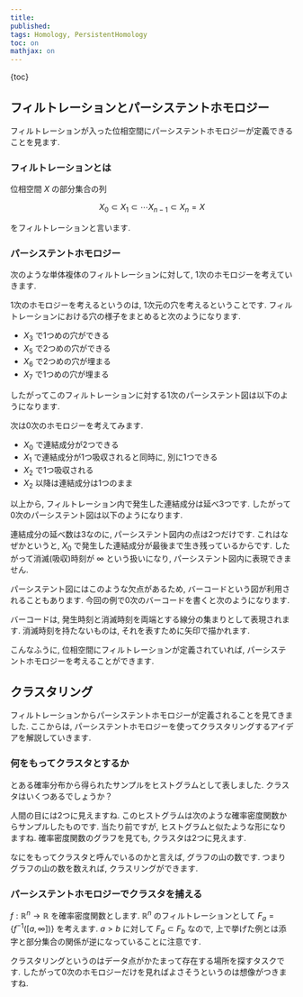 ```yaml
---
title: 
published:
tags: Homology, PersistentHomology
toc: on
mathjax: on
---
```



<!--more-->

{toc}


## フィルトレーションとパーシステントホモロジー

フィルトレーションが入った位相空間にパーシステントホモロジーが定義できることを見ます.

### フィルトレーションとは

位相空間 $X$ の部分集合の列

$$
X_0 \subset X_1 \subset \cdots X_{n-1} \subset X_n = X
$$

をフィルトレーションと言います.


### パーシステントホモロジー

次のような単体複体のフィルトレーションに対して, 1次のホモロジーを考えていきます.

<!--図-->

1次のホモロジーを考えるというのは, 1次元の穴を考えるということです. フィルトレーションにおける穴の様子をまとめると次のようになります.

- $X_3$ で1つめの穴ができる
- $X_5$ で2つめの穴ができる
- $X_6$ で2つめの穴が埋まる
- $X_7$ で1つめの穴が埋まる

したがってこのフィルトレーションに対する1次のパーシステント図は以下のようになります.

<!--図-->

次は0次のホモロジーを考えてみます.

- $X_0$ で連結成分が2つできる
- $X_1$ で連結成分が1つ吸収されると同時に, 別に1つできる
- $X_2$ で1つ吸収される
- $X_2$ 以降は連結成分は1つのまま

以上から, フィルトレーション内で発生した連結成分は延べ3つです. したがって0次のパーシステント図は以下のようになります.

<!--図-->

連結成分の延べ数は3なのに, パーシステント図内の点は2つだけです. これはなぜかというと, $X_0$ で発生した連結成分が最後まで生き残っているからです. したがって消滅(吸収)時刻が $\infty$ という扱いになり, パーシステント図内に表現できません.

パーシステント図にはこのような欠点があるため, バーコードという図が利用されることもあります. 今回の例で0次のバーコードを書くと次のようになります.

<!--図-->

バーコードは, 発生時刻と消滅時刻を両端とする線分の集まりとして表現されます. 消滅時刻を持たないものは, それを表すために矢印で描かれます.

こんなふうに, 位相空間にフィルトレーションが定義されていれば, パーシステントホモロジーを考えることができます. 


## クラスタリング

フィルトレーションからパーシステントホモロジーが定義されることを見てきました. ここからは, パーシステントホモロジーを使ってクラスタリングするアイデアを解説していきます.

### 何をもってクラスタとするか

とある確率分布から得られたサンプルをヒストグラムとして表しました. クラスタはいくつあるでしょうか？

<!--図-->

人間の目には2つに見えますね. このヒストグラムは次のような確率密度関数からサンプルしたものです. 当たり前ですが, ヒストグラムと似たような形になりますね. 確率密度関数のグラフを見ても, クラスタは2つに見えます.

<!--図-->

なにをもってクラスタと呼んでいるのかと言えば, グラフの山の数です. つまりグラフの山の数を数えれば, クラスリングができます.

### パーシステントホモロジーでクラスタを捕える

$f:\mathbb{R}^n \to \mathbb{R}$ を確率密度関数とします. $\mathbb{R}^n$ のフィルトレーションとして $F_a = \{f^{-1}([a, \infty])\}$ を考えます. $a>b$ に対して $F_a \subset F_b$ なので, 上で挙げた例とは添字と部分集合の関係が逆になっていることに注意です.

クラスタリングというのはデータ点がかたまって存在する場所を探すタスクです. したがって0次のホモロジーだけを見ればよさそうというのは想像がつきますね.

